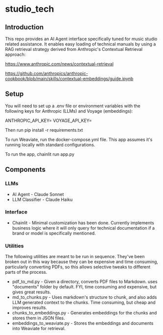 # studio_tech
## Introduction

This repo provides an AI Agent interface specifically tuned for music studio related assistance. It enables easy loading of technical manuals by using a RAG retrieval strategy derived from Anthropic's Contextual Retrieval approach:

https://www.anthropic.com/news/contextual-retrieval

https://github.com/anthropics/anthropic-cookbook/blob/main/skills/contextual-embeddings/guide.ipynb

## Setup

You will need to set up a .env file or environment variables with the following keys for Anthropic (LLMs) and Voyage (embeddings):

ANTHROPIC_API_KEY=
VOYAGE_API_KEY=

Then run pip install -r requirements.txt

To run Weaviate, run the docker-compose.yml file. This app assumes it's running locally with standard configurations.

To run the app, chainlit run app.py

## Components
### LLMs
- AI Agent - Claude Sonnet
- LLM Classifier - Claude Haiku
### Interface
- Chainlit - Minimal customization has been done. Currently implements business logic where it will only query for technical documentation if a brand or model is specifically mentioned.
### Utilities
The following utilities are meant to be run in sequence. They've been broken out in this way because they can be expensive and time consuming, particularly converting PDFs, so this allows selective tweaks to different parts of the process.
- pdf_to_md.py - Given a directory, converts PDF files to Markdown. uses "documents" folder by default. FYI, time consuming and expensive, but gives great results.
- md_to_chunks.py - Uses markdown's structure to chunk, and also adds LLM generated context to the chunks. Time consuming, but cheap and improves results.
- chunks_to_embeddings.py - Generates embeddings for the chunks and stores them in JSON files.
- embeddings_to_weaviate.py - Stores the embeddings and documents into Weaviate for retrieval.
